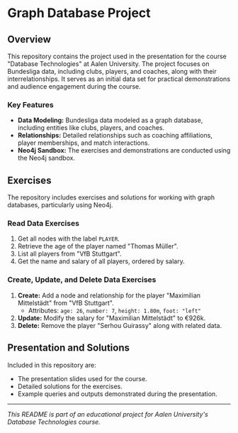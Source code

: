 # Graph Database Project

## Overview
This repository contains the project used in the presentation for the course "Database Technologies" at Aalen University. The project focuses on Bundesliga data, including clubs, players, and coaches, along with their interrelationships. It serves as an initial data set for practical demonstrations and audience engagement during the course.

### Key Features
- **Data Modeling:** Bundesliga data modeled as a graph database, including entities like clubs, players, and coaches.
- **Relationships:** Detailed relationships such as coaching affiliations, player memberships, and match interactions.
- **Neo4j Sandbox:** The exercises and demonstrations are conducted using the Neo4j sandbox.

## Exercises
The repository includes exercises and solutions for working with graph databases, particularly using Neo4j.

### Read Data Exercises
1. Get all nodes with the label `PLAYER`.
2. Retrieve the age of the player named "Thomas Müller".
3. List all players from "VfB Stuttgart".
4. Get the name and salary of all players, ordered by salary.

### Create, Update, and Delete Data Exercises
1. **Create:** Add a node and relationship for the player "Maximilian Mittelstädt" from "VfB Stuttgart".
   - Attributes: `age: 26`, `number: 7`, `height: 1.80m`, `foot: "left"`
2. **Update:** Modify the salary for "Maximilian Mittelstädt" to €926k.
3. **Delete:** Remove the player "Serhou Guirassy" along with related data.

## Presentation and Solutions
Included in this repository are:
- The presentation slides used for the course.
- Detailed solutions for the exercises.
- Example queries and outputs demonstrated during the presentation.

---

*This README is part of an educational project for Aalen University's Database Technologies course.*
